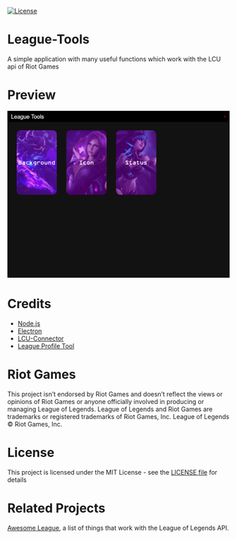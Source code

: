 [![License](https://img.shields.io/crates/l/fontdue.svg)](/LICENSE)


# League-Tools
A simple application with many useful functions which work with the LCU api of Riot Games

# Preview
![Screenshot](/preview/screenshot.png?raw=true)

# Credits
+ [Node.js](https://github.com/nodejs/node)
+ [Electron](https://github.com/electron/electron)
+ [LCU-Connector](https://github.com/Pupix/lcu-connector)
+ [League Profile Tool](https://github.com/MManoah/league-profile-tool)

# Riot Games
This project isn’t endorsed by Riot Games and doesn’t reflect the views or opinions of Riot Games or anyone officially involved in producing or managing League of Legends. League of Legends and Riot Games are trademarks or registered trademarks of Riot Games, Inc. League of Legends © Riot Games, Inc.

# License
This project is licensed under the MIT License - see the [LICENSE file](/LICENSE) for details

# Related Projects
[Awesome League](https://github.com/CommunityDragon/awesome-league), a list of things that work with the League of Legends API.
